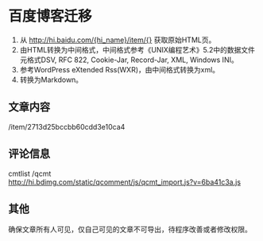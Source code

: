 百度博客迁移
==========

1. 从 http://hi.baidu.com/{hi_name}/item/{} 获取原始HTML页。
2. 由HTML转换为中间格式，中间格式参考《UNIX编程艺术》5.2中的数据文件元格式DSV, RFC 822, Cookie-Jar, Record-Jar, XML, Windows INI。
3. 参考WordPress eXtended Rss(WXR)，由中间格式转换为xml。
4. 转换为Markdown。


文章内容
-------
/item/2713d25bccbb60cdd3e10ca4  

评论信息
-------
cmtlist /qcmt  
http://hi.bdimg.com/static/qcomment/js/qcmt_import.js?v=6ba41c3a.js

其他
---
确保文章所有人可见，仅自己可见的文章不可导出，待程序改善或者修改权限。